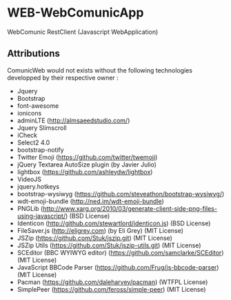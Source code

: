 # WEB-WebComunicApp

WebComunic RestClient (Javascript WebApplication)

## Attributions

ComunicWeb would not exists without the following technologies developped by their respective owner :
- Jquery
- Bootstrap
- font-awesome
- ionicons
- adminLTE (http://almsaeedstudio.com/)
- Jquery Slimscroll
- iCheck
- Select2 4.0
- bootstrap-notify
- Twitter Emoji (https://github.com/twitter/twemoji)
- jQuery Textarea AutoSize plugin (by Javier Julio)
- lightbox (https://github.com/ashleydw/lightbox)
- VideoJS
- jquery.hotkeys
- bootstrap-wysiwyg (https://github.com/steveathon/bootstrap-wysiwyg/)
- wdt-emoji-bundle (http://ned.im/wdt-emoji-bundle)
- PNGLib (http://www.xarg.org/2010/03/generate-client-side-png-files-using-javascript/) (BSD License)
- Identicon (http://github.com/stewartlord/identicon.js) (BSD License)
- FileSaver.js (http://eligrey.com) (by Eli Grey) (MIT License)
- JSZip (https://github.com/Stuk/jszip.git) (MIT License)
- JSZip Utils (https://github.com/Stuk/jszip-utils.git) (MIT License)
- SCEditor (BBC WYIWYG editor) (https://github.com/samclarke/SCEditor) (MIT License)
- JavaScript BBCode Parser (https://github.com/Frug/js-bbcode-parser) (MIT License)
- Pacman (https://github.com/daleharvey/pacman) (WTFPL License)
- SimplePeer (https://github.com/feross/simple-peer) (MIT License)